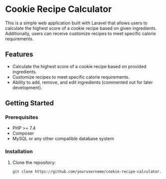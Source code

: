 # Cookie Recipe Calculator

This is a simple web application built with Laravel that allows users to calculate the highest score of a cookie recipe based on given ingredients. Additionally, users can receive customize recipes to meet specific calorie requirements.

## Features

- Calculate the highest score of a cookie recipe based on provided ingredients.
- Customize recipes to meet specific calorie requirements.
- Ability to add, remove, and edit ingredients (commented out for later development).

## Getting Started

### Prerequisites

- PHP >= 7.4
- Composer
- MySQL or any other compatible database system

### Installation

1. Clone the repository:

   ```bash
   git clone https://github.com/yourusername/cookie-recipe-calculator.git
